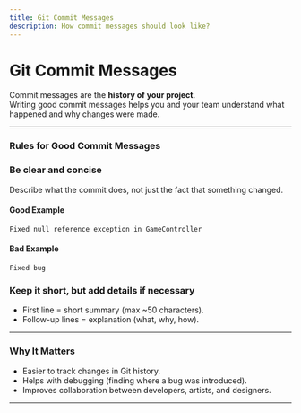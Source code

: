 ```yaml
---
title: Git Commit Messages
description: How commit messages should look like?
---
```


# Git Commit Messages
Commit messages are the **history of your project**.  
Writing good commit messages helps you and your team understand what happened and why changes were made.

---

### Rules for Good Commit Messages
### Be clear and concise
Describe what the commit does, not just the fact that something changed.
#### Good Example
`Fixed null reference exception in GameController`

#### Bad Example
`Fixed bug`

### Keep it short, but add details if necessary
- First line = short summary (max ~50 characters).
- Follow-up lines = explanation (what, why, how).

---

### Why It Matters
- Easier to track changes in Git history.
- Helps with debugging (finding where a bug was introduced).
- Improves collaboration between developers, artists, and designers.  

---